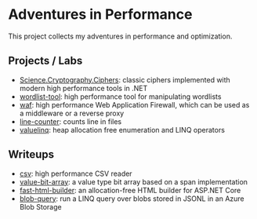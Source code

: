 # Adventures in Performance

This project collects my adventures in performance and optimization.

## Projects / Labs
- [Science.Cryptography.Ciphers](https://github.com/Peter-Juhasz/Science.Cryptography.Ciphers): classic ciphers implemented with modern high performance tools in .NET
- [wordlist-tool](https://github.com/Peter-Juhasz/wordlist-tool): high performance tool for manipulating wordlists
- [waf](https://github.com/Peter-Juhasz/waf): high performance Web Application Firewall, which can be used as a middleware or a reverse proxy
- [line-counter](https://github.com/Peter-Juhasz/line-counter): counts line in files
- [valuelinq](https://github.com/Peter-Juhasz/valuelinq): heap allocation free enumeration and LINQ operators

## Writeups
- [csv](https://github.com/Peter-Juhasz/csv): high performance CSV reader
- [value-bit-array](https://github.com/Peter-Juhasz/value-bit-array): a value type bit array based on a span implementation
- [fast-html-builder](https://github.com/Peter-Juhasz/fast-html-builder): an allocation-free HTML builder for ASP.NET Core
- [blob-query](https://github.com/Peter-Juhasz/blob-query): run a LINQ query over blobs stored in JSONL in an Azure Blob Storage
